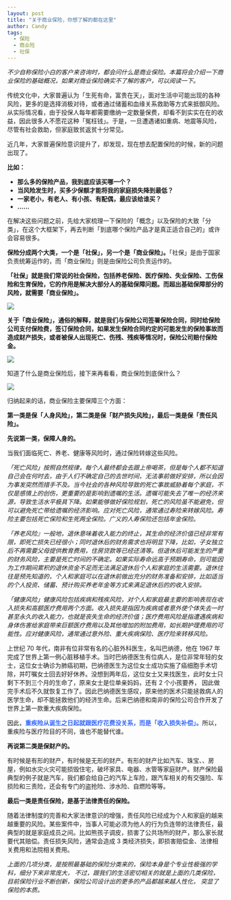 ```yaml
---
layout: post
title: "关于商业保险，你想了解的都在这里"
author: Candy
tags: 
  - 保险
  - 商业险
  - 社保
---
```


*不少自称保险小白的客户来咨询时，都会问什么是商业保险。本篇将会介绍一下商业保险的基础概况，如果对商业保险确实不了解的客户，可以阅读一下。*

传统文化中，大家普遍认为「生死有命，富贵在天」，面对生活中可能出现的各种风险，更多的是选择消极对待，或者通过储蓄和血缘关系救助等方式来抵御风险。从实际情况看，由于投保人每年都需要缴纳一定数量保费，却看不到实实在在的收益，因此很多人不愿花这种「冤枉钱」。于是，一旦遭遇诸如重病、地震等风险，尽管有社会救助，但家庭致贫返贫十分常见。

近几年，大家普遍保险意识提升了，却发现，现在想去配置保险的时候，新的问题出现了。

**比如：**

- **那么多的保险产品，我到底应该买哪一个？**
- **当风险发生时，买多少保额才能将我的家庭损失降到最低？**
- **一家老小，有老人、有小孩、有配偶，最应该给谁买？**
- **……**

在解决这些问题之前，先给大家梳理一下保险的「概念」以及保险的大致「分类」，在这个大框架下，再去判断「到底哪个保险产品才是真正适合自己的」或许会容易很多。

**保险分成两个大类，一个是「社保」，另一个是「商业保险」。**「社保」是由于国家负责统筹运作的，而「商业保险」则是由保险公司负责运作的。

**「社保」就是我们常说的社会保险，包括养老保险、医疗保险、失业保险、工伤保险和生育保险，它的作用是解决大部分人的基础保障问题。而超出基础保障部分的风险，就需要「商业保险」。**

![](/assets/img/blog/2018-12-03-01.jpeg)

**关于「商业保险」，通俗的解释，就是我们与保险公司签署保险合同，同时给保险公司支付保险费，签订保险合同，如果发生保险合同约定的可能发生的保险事故而造成财产损失，或者被保人出现死亡、伤残、残疾等情况时，保险公司赔付保险金。**

![](/assets/img/blog/2018-12-03-02.jpeg)

知道了什么是商业保险后，接下来再看看，商业保险到底保什么？

![](/assets/img/blog/2018-12-03-03.png)

归纳起来的话，商业保险主要保障三个方面：

**第一类是保「人身风险」，第二类是保「财产损失风险」，最后一类是保「责任风险」。**

**先说第一类，保障人身的。**

当我们面临死亡、养老、健康等风险时，通过保险转嫁这些风险。

*「死亡风险」按照自然规律，每个人最终都会去跟上帝喝茶，但是每个人都不知道自己会在何时去，由于人们不确定自己的去世时间，无法事前做好安排，所以会因为事发突然而措手不及。当今社会的各种风险导致的死亡事故威胁着每个家庭，不仅是感情上的创伤，更重要的是影响到遗嘱的生活。遗嘱可能失去了唯一的经济来源，导致生活水平极具下降。如果能够做好保险规划，死亡的风险虽不能避免，但可以避免死亡带给遗嘱的经济影响。应对死亡风险，通常通过寿险来转嫁风险。寿险主要包括死亡保险和生死两全保险。广义的人寿保险还包括年金保险。*

*「养老风险』一般地，退休意味着收入能力的终止，其生命的经济价值已经非常有限，即死亡损失已经很小；同时退休后的财务需求也将明显下降，比如，子女独立后不再需要父母提供教育费用，住房贷款等已经还清等。但退休后可能发生的严重的财务风险，主要是死亡时间的不确定。如果实际寿命远高于预期寿命，则可能因为工作期间累积的退休资金不足而无法满足退休后个人和家庭的生活需要。退休往往是预先知道的，个人和家庭可以在退休前做出充分的财务准备和安排，比如适当的个人投资、储蓄、预计购买养老年金等方式来满足退休后的的收入安排。*

*「健康风险」健康风险包括疾病和残疾风险，对个人和家庭最主要的影响表现在收入损失和高额医疗费用两个方面。收入损失是指因为疾病或者意外使个体失去一时甚至永久的收入能力，也就是丧失生命的经济价值；医疗费用风险是指遭遇疾病和身体伤害给家庭带来巨额医疗费用以及其他增加的附加费用，如长期护理费用的可能性。应对健康风险，通常通过意外险、重大疾病保险、医疗险来转移风险。*

上世纪 70 年代，南非有位非常有名的心脏外科医生，名叫巴纳德，他在 1967 年完成了世界上第一例心脏移植手术。当时巴纳德医生有位病人，是位非常年轻的女士，这位女士确诊为肺癌初期，巴纳德医生为这位女士成功实施了癌细胞手术切除，并叮嘱女士回去好好休养。没想到两年后，这位女士又来找医生，此时女士只剩下不到三个月的生命了，原来女士是位单亲妈妈，还有 2 个小孩要养， 因此做完手术后不久就恢复工作了。因此巴纳德医生感叹，原来他的医术只能拯救病人的医学生命，却不能拯救他们的经济生命。后来巴纳德和南非的保险公司合作开发了世界上第一款重大疾病保险。

因此，<a style="color: #3366ff"><b>重疾险从诞生之日起就跟医疗花费没关系，而是「收入损失补偿」。</b></a>所以，重疾险与医疗险目的不同，谁也不能替代谁。

**再说第二类是保财产的。**

有时候是有形的财产，有时候是无形的财产。有形的财产比如汽车、珠宝、、房屋，例如水灾火灾可能损毁住宅，破坏家具、电器、水管等家庭财产。财产保险最典型的例子就是汽车，我们都会给自己的汽车上车险，跟汽车相关的有交强险、车损险和三责险，还会有专门的盗抢险、涉水险、自燃险等等。

**最后一类是责任保险，是基于法律责任的保险。**

随着法律制度的完善和大家法律意识的增强，责任风险已经成为个人和家庭的越来越重要的风险。某些案件中，当事人可能必须为他人的行为负连带的法律责任，最典型的就是家庭成员之间。比如熊孩子调皮，损害了公共场所的财产，那么家长就要代其赔偿。责任损失风险，通常会造成 3 类经济损失，即损害赔偿金、法律相关费用和法院相关费用。

*上面的几项分类，是按照最基础的保险分类来的，保险本身是个专业性极强的学科，细分下来非常庞大， 不过，跟我们的生活密切相关的就是上面的几类保险，目前保险行业不断创新，保险公司设计出的更多的产品都越来越人性化， 突显了保险的本质。*
